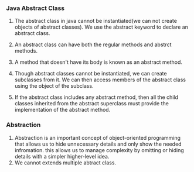 ### Java Abstract Class

1. The abstract class in java cannot be instantiated(we can not create objects of abstract classes). We use the abstract keyword to declare an abstract class.

2. An abstract class can have both the regular methods and abstrct methods.
3. A method that doesn't have its body is known as an abstract method.
4. Though abstract classes cannot be instantiated, we can create subclasses from it. We can then access members of the abstract class using the object of the subclass.
5. If the abstract class includes any abstract method, then all the child classes inherited from the abstract superclass must provide the implementation of the abstract method.


### Abstraction
1. Abstraction is an important concept of object-oriented programming that allows us to hide unnecessary details and only show the needed infromation.
this allows us to manage complexity by omitting or hiding details with a simpler higher-level idea.
2. We cannot extends multiple abtract class.